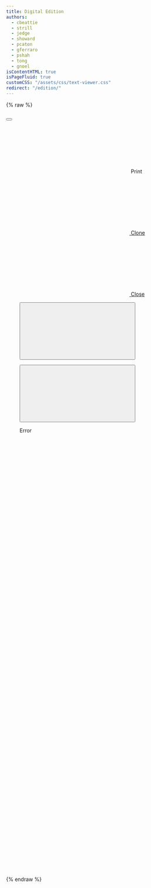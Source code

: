 ```yaml
---
title: Digital Edition
authors:
  - cbeattie
  - strill
  - jedge
  - showard
  - pcaton
  - gferraro
  - pshah
  - tong
  - gnoel
isContentHTML: true
isPageFluid: true
customCSS: "/assets/css/text-viewer.css"
redirect: "/edition/"
---
```


{% raw %}

<div id="text-viewer" class="text-viewer columns">

  <div id="image-modal" :class="{'modal': true, 'is-active': !!image.title}">
    <div class="modal-background" @click="onClickCloseImageModal"></div>
    <div class="modal-card">
      <header class="modal-card-head">
        <p class="modal-card-title" v-html="image.title"></p>
        <button class="delete" aria-label="close" @click="onClickCloseImageModal"></button>
      </header>
      <section class="modal-card-body">
        <div id="image-viewer" style="width: 100%; height: 50vh">
        </div>
      </section>
      <footer class="modal-card-foot" v-html="image.description">
      </footer>
    </div>
  </div>

  <nav v-for="(panel, panelIdx) in panels" class="panel column">
    <div class="panel-heading field is-grouped is-grouped-multiline">
      <div class="field is-grouped pull-right btn-icons">
        <p class="control" v-if="!hidePrintLink">
          <a class="button is-hidden-mobile" :href="getPrintURL(panelIdx)" title="Print">
            <svg class="icon is-small"><use href="/assets/img/icons.svg#print" /></svg>
            <span class="btn-label">Print</span>
          </a>
        </p>
        <p class="control">
          <a v-if="canClonePanel" class="button is-hidden-mobile" href="#" @click.stop.prevent="clonePanel(panelIdx)" title="Clone">
            <svg class="icon is-small"><use href="/assets/img/icons.svg#clone" /></svg>
            <span class="btn-label">Clone</span>
          </a>
        </p>
        <p class="control">
          <a v-if="panels.length > 1" class="button" href="#" @click.stop.prevent="closePanel(panelIdx)" title="Close">
            <svg class="icon is-small"><use href="/assets/img/icons.svg#close" /></svg>
            <span class="btn-label">Close</span>
          </a>
        </p>
      </div>      
      <!-- <div class="field is-grouped is-grouped-multiline"> -->
        <panel-control :panel-idx="panelIdx" control-key="document" hide-label="1"></panel-control>
        <panel-control :panel-idx="panelIdx" control-key="view" hide-label="1"></panel-control>
        <span class="field has-addons">
          <p class="control">
            <button class="button btn-icons" @click="incrementLocus(panel, -1)" title="Previous page">
              <svg class="icon is-small"><use href="/assets/img/icons.svg#angle-left" /></svg>
              <!-- <span>Prev</span> -->
            </button>
          </p>
          <panel-control :panel-idx="panelIdx" control-key="locus" hide-label="1"></panel-control>
          <p class="control">
            <button class="button btn-icons" @click="incrementLocus(panel, 1)" title="Next page">
              <!-- <span>Next</span> -->
              <svg class="icon is-small"><use href="/assets/img/icons.svg#angle-right" /></svg>
            </button>
          </p>
        </span>
      <!-- </div> -->
    </div>
    <div v-if="true" class="panel-block panel-controls">
      <panel-control :panel-idx="panelIdx" control-key="source"></panel-control>
      <panel-control :panel-idx="panelIdx" control-key="collection"></panel-control>
    </div>
    <div class="panel-block panel-chunk">
      <div v-if="panel.error" class="message is-danger">
        <div class="message-header">Error</div>
        <div class="message-body" v-html="panel.error"></div>
      </div>
      <div :class="'content '+getContentClasses(panel)" v-html="panel.responses.document">
      </div>
    </div>
  </nav>
</div>
{% endraw %}

<script src="/assets/node_modules/vue/dist/vue.global.js"></script>
<script src="/assets/node_modules/kdl-dts-client/index.js?ts={{ "now" | date: "%s" }}"></script>
<script src="/assets/js/text-viewer.js?ts={{ "now" | date: "%s" }}"></script>

<script src="https://cdnjs.cloudflare.com/ajax/libs/openseadragon/4.0.0/openseadragon.min.js"></script>
